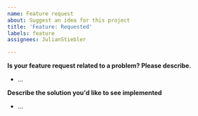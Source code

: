 ```yaml
---
name: Feature request
about: Suggest an idea for this project
title: 'Feature: Requested'
labels: feature
assignees: JulianStiebler

---
```


**Is your feature request related to a problem? Please describe.**
- ...

**Describe the solution you'd like to see implemented**
- ...


